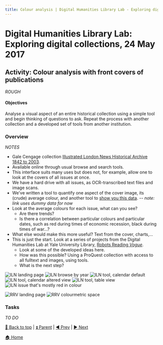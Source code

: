 ```yaml
---
title: Colour analysis | Digital Humanities Library Lab - Exploring digital collections, 24 May 2017
---
```


# Digital Humanities Library Lab: Exploring digital collections, 24 May 2017


## Activity: Colour analysis with front covers of publications

_ROUGH_

#### Objectives
Analyse a visual aspect of an entire historical collection using a simple tool and begin thinking of questions to ask. Repeat the process with another collection and a developed set of tools from another institution.

### Overview
_NOTES_
- Gale Cengage collection [Illustrated London News Historical Archive 1842 to 2003](http://www.library.manchester.ac.uk/search-resources/databases/i/dbname-377375-en.htm). 
- Available online through usual browse and search tools.
- This interface suits many uses but does not, for example, allow one to look at the covers of all issues at once.
- We have a hard drive with all issues, as OCR-transcribed text files and image scans.
- We've written a tool to quantify one aspect of the cover image, its (crude) average colour, and another tool to [show you this data](http://personalpages.manchester.ac.uk/staff/Phil.Reed/calendara.html). -- _note: link uses dummy data for now_
- Look at the average colours for each issue, what can you see?
  * Are there trends?
  * Is there a correlation between particular colours and particular dates, such as red during times of economic recession, black during times of war...?
- What else would make this more useful? Text from the cover, charts,...
- This is just the start. Look at a series of projects from the Digital Humanities Lab at Yale University Library, [Robots Reading _Vogue_](http://dh.library.yale.edu/projects/vogue/).
  * Look at some of the developed ideas here.
  * How was this possible? Using a ProQuest collection with access to all fulltext and images, using tools.
  * What is the next step?

![ILN landing page](img/iln-110.png)
![ILN browse by year](img/iln-120.png)
![ILN tool, calendar default](img/iln-130.png)
![ILN tool, calendar altered view](img/iln-131.png)
![ILN tool, table view](img/iln-140.png)
![ILN issue that's mostly red in colour](img/iln-150.png)


![RRV landing page](img/rrv-110.png)
![RRV colourmetric space](img/rrv-120.png)

### Tasks
_TO DO_



[:arrow_up_small: Back to top](#activity-colour-analysi-with-front-covers-of-publications) | [:arrow_double_up: Parent](index.html) | [:arrow_backward: Prev](jstorta.html) | [:arrow_forward: Next](wrapping.html)

[:house: Home](/)
